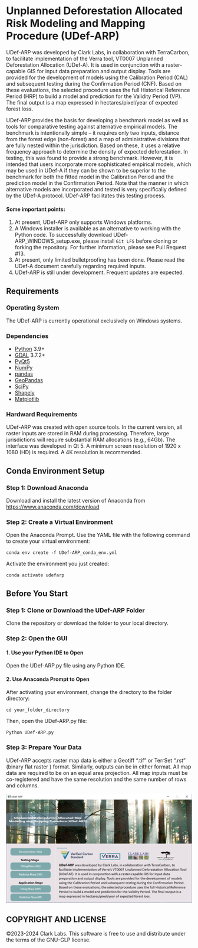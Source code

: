 
# Unplanned Deforestation Allocated Risk Modeling and Mapping Procedure (UDef-ARP)

UDef-ARP was developed by Clark Labs, in collaboration with TerraCarbon, to facilitate implementation of the Verra tool, VT0007 Unplanned Deforestation Allocation (UDef-A). It is used in conjunction with a raster-capable GIS for input data preparation and output display. Tools are provided for the development of models using the Calibration Period (CAL) and subsequent testing during the Confirmation Period (CNF). Based on these evaluations, the selected procedure uses the full Historical Reference Period (HRP) to build a model and prediction for the Validity Period (VP). The final output is a map expressed in hectares/pixel/year of expected forest loss.

UDef-ARP provides the basis for developing a benchmark model as well as tools for comparative testing against alternative empirical models. The benchmark is intentionally simple – it requires only two inputs, distance from the forest edge (non-forest) and a map of administrative divisions that are fully nested within the jurisdiction. Based on these, it uses a relative frequency approach to determine the density of expected deforestation. In testing, this was found to provide a strong benchmark. However, it is intended that users incorporate more sophisticated empirical models, which may be used in UDef-A if they can be shown to be superior to the benchmark for both the fitted model in the Calibration Period and the prediction model in the Confirmation Period. Note that the manner in which alternative models are incorporated and tested is very specifically defined by the UDef-A protocol. UDef-ARP facilitates this testing process.

#### Some important points:
1. At present, UDef-ARP only supports Windows platforms.
2. A Windows installer is available as an alternative to working with the Python code. To successfully download UDef-ARP_WINDOWS_setup.exe, please install `Git LFS` before cloning or forking the repository. For further information, please see Pull Request #13.
3. At present, only limited bulletproofing has been done. Please read the UDef-A document carefully regarding required inputs.
4. UDef-ARP is still under development. Frequent updates are expected.

## Requirements
### Operating System
The UDef-ARP is currently operational exclusively on Windows systems.

### Dependencies
- [Python](https://www.python.org/) 3.9+
- [GDAL](https://github.com/OSGeo/gdal) 3.7.2+
- [PyQt5](https://pypi.org/project/PyQt5/)
- [NumPy](https://github.com/numpy/numpy)
- [pandas](https://github.com/pandas-dev/pandas)
- [GeoPandas](https://github.com/geopandas/geopandas)
- [SciPy](https://github.com/scipy/scipy)
- [Shapely](https://github.com/shapely/shapely)
- [Matplotlib](https://github.com/matplotlib/matplotlib)

### Hardward Requirements
UDef-ARP was created with open source tools. In the current version, all raster inputs are stored in RAM during processing. Therefore, large jurisdictions will require substantial RAM allocations (e.g., 64Gb). The interface was developed in Qt 5. A minimum screen resolution of 1920 x 1080 (HD) is required. A 4K resolution is recommended.

## Conda Environment Setup

### Step 1: Download Anaconda
Download and install the latest version of Anaconda from https://www.anaconda.com/download

### Step 2: Create a Virtual Environment
Open the Anaconda Prompt. Use the YAML file with the following command to create your virtual environment:

```
conda env create -f UDef-ARP_conda_env.yml
```
Activate the environment you just created:
```
conda activate udefarp
```
## Before You Start
### Step 1: Clone or Download the UDef-ARP Folder
Clone the repository or download the folder to your local directory.

### Step 2: Open the GUI
#### 1. Use your Python IDE to Open
Open the UDef-ARP.py file using any Python IDE.

#### 2. Use Anaconda Prompt to Open
After activating your environment, change the directory to the folder directory:
```
cd your_folder_directory
```
Then, open the UDef-ARP.py file:
```
Python UDef-ARP.py
```
### Step 3: Prepare Your Data
UDef-ARP accepts raster map data is either a Geotiff “.tif” or TerrSet “.rst” (binary flat raster ) format. Similarly, outputs can be in either format. All map data are required to be on an equal area projection. All map inputs must be co-registered and have the same resolution and the same number of rows and columns.

<p align="center">
  <img src="data/intro_screen.png" alt="GUI Image">
</p>

## COPYRIGHT AND LICENSE
©2023-2024 Clark Labs. This software is free to use and distribute under the terms of the GNU-GLP license.
